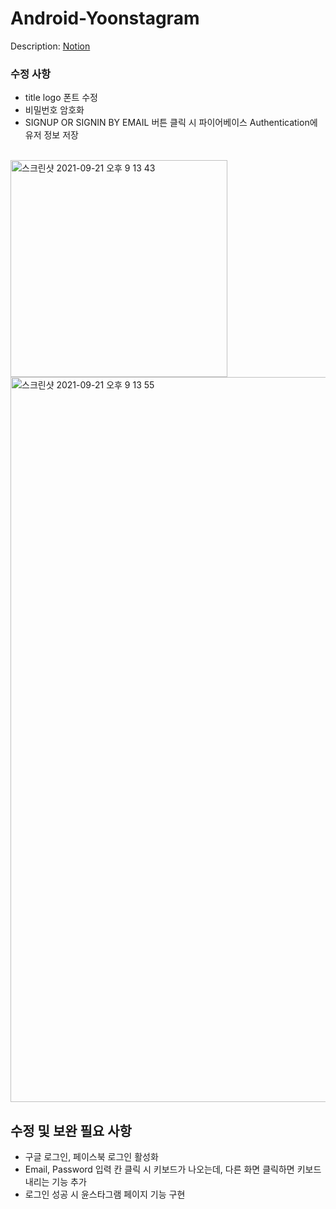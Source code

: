 # Android-Yoonstagram

Description: [Notion](https://blossom-trombone-8ff.notion.site/YoonStagram-beb44eb5dc0740228c7e97dd3a77e4c6)

### 수정 사항
- title logo 폰트 수정
- 비밀번호 암호화
- SIGNUP OR SIGNIN BY EMAIL 버튼 클릭 시 파이어베이스 Authentication에 유저 정보 저장

<br>

<img width="347" alt="스크린샷 2021-09-21 오후 9 13 43" src="https://user-images.githubusercontent.com/70425484/134168702-c3a2837e-6c1f-4d37-889f-18cd51977857.png">

<img width="1160" alt="스크린샷 2021-09-21 오후 9 13 55" src="https://user-images.githubusercontent.com/70425484/134168739-65aeb2d9-3af9-4255-bf5e-ae352ce94736.png">



## 수정 및 보완 필요 사항
- 구글 로그인, 페이스북 로그인 활성화
- Email, Password 입력 칸 클릭 시 키보드가 나오는데, 다른 화면 클릭하면 키보드 내리는 기능 추가
- 로그인 성공 시 윤스타그램 페이지 기능 구현
